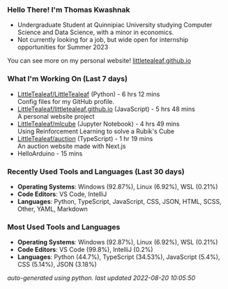 
### Hello There! I'm Thomas Kwashnak

- Undergraduate Student at Quinnipiac University studying Computer Science and Data Science, with a minor in economics.
- Not currently looking for a job, but wide open for internship opportunities for Summer 2023

You can see more on my personal website! [littletealeaf.github.io](https://littletealeaf.github.io)

### What I'm Working On (Last 7 days)
<ul><li><a href="https://github.com/LittleTealeaf/LittleTealeaf">LittleTealeaf/LittleTealeaf</a> (Python) - 6 hrs 12 mins<br>Config files for my GitHub profile.</li><li><a href="https://github.com/LittleTealeaf/littletealeaf.github.io">LittleTealeaf/littletealeaf.github.io</a> (JavaScript) - 5 hrs 48 mins<br>A personal website project</li><li><a href="https://github.com/LittleTealeaf/mlcube">LittleTealeaf/mlcube</a> (Jupyter Notebook) - 4 hrs 49 mins<br>Using Reinforcement Learning to solve a Rubik's Cube</li><li><a href="https://github.com/LittleTealeaf/auction">LittleTealeaf/auction</a> (TypeScript) - 1 hr 19 mins<br>An auction website made with Next.js</li><li>HelloArduino - 15 mins</li></ul>

### Recently Used Tools and Languages (Last 30 days)
- **Operating Systems**: Windows (92.87%), Linux (6.92%), WSL (0.21%)
- **Code Editors**: VS Code, IntelliJ
- **Languages**: Python, TypeScript, JavaScript, CSS, JSON, HTML, SCSS, Other, YAML, Markdown

### Most Used Tools and Languages
- **Operating Systems**: Windows (92.87%), Linux (6.92%), WSL (0.21%)
- **Code Editors**: VS Code (99.8%), IntelliJ (0.2%)
- **Languages**: Python (44.7%), TypeScript (34.53%), JavaScript (5.4%), CSS (5.14%), JSON (3.18%)

*auto-generated using python.*
*last updated 2022-08-20 10:05:50*
